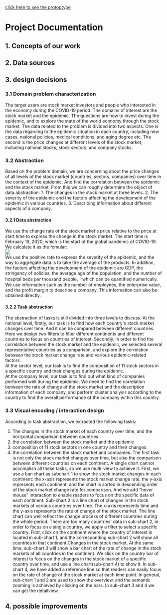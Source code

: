 [click here to see the protoptype]( https://yaozheng600.github.io/DataViz_course_2020/)

# Project Documentation
## 1. Concepts of our work      

## 2. Data sources
## 3. design decisions
### 3.1 Domain problem characterization        
The target users are stock market investors and people who interested in the economy during the COVID-19 period. The domains of interest are the stock market and the epidemic. The questions are how to invest during the epidemic, and to explore the state of the world economy through the stock market. The data related to the problem is divided into two aspects. One is the data regarding to the epidemic situation in each country, including new cases, national policies, medical conditions, and aging degree etc. The second is the price changes at different levels of the stock market, including national stocks, stock sectors, and company stocks. 
### 3.2 Abstraction    
Based on the problem domain, we are concerning about the price changes of all levels of the stock market (countries, sectors, companies) over time in the context of the epidemic. And find the correlation between the epidemic and the stock market. From this we can roughly determine the object of data abstraction: 1. The changes in the stock market at three levels. 2. The severity of the epidemic and the factors affecting the development of the epidemic in various countries. 3. Describing information about different aspects of a company.   
#### 3.2.1 Data abstraction
We use the change rate of the stock market's price relative to the price at start time to express the change in the stock market. The start time is February 19, 2020, which is the start of the global pandemic of COVID-19. We calculate it as the fomular:     
![](https://latex.codecogs.com/gif.latex?growth_t=\\frac{Price_t}{Price_{19.Feb.2020}}-1)      
We use the positive rate to express the severity of the epidemic, and the way to aggregate data is to take the average of the products. In addition, the factors affecting the development of the epidemic are GDP, the stringency of policies, the average age of the population, and the number of hospital beds per thousand people， which can be quantified numerically.      
We use information such as the number of employees, the enterprise value, and the profit margin to describe a company. This information can also be obtained directly.      
#### 3.2.2 Task abstraction
The abstraction of tasks is still divided into three levels to discuss. At the national level, firstly, our task is to find how each country's stock market changes over time. And it can be compared between different countries. Here we design two filters to filter different continents and different countries to focus on countries of interest. Secondly, in order to find the correlation between the stock market and the epidemic, we selected several representative countries as a comparison, and explore the correlation between the stock market change rate and various epidemic-related factors.      
At the sector level, our task is to find the composition of 11 stock sectors in a specific country and their changes during the epidemic.       
At the company level, our task is to find out what kind of companies performed well during the epidemic. We need to find the correlation between the rate of change of the stock market and the description information of each company, and perform cluster analysis according to the country to find the overall performance of the company within this country.
### 3.3 Visual encoding / interaction design     
According to task abstraction, we extracted the following tasks:
1. The changes in the stock market of each country over time, and the horizontal comparison between countries.
2. the correlation between the stock market and the epidemic
3. composition of 11 stock sectors in one country and their changes.
4. the correlation between the stock market and companies.
The first task is not only the stock market changes over time, but also the comparison between different countries on each continent. A single chart cannot accomplish all these tasks, so we use multi-view to achieve it. First, we use a bar-chart as subchart 1 to show the stock market changes in each continent: the x-axis represents the stock market change rate, the y-axis represents each continent, and the chart is sorted in descending order of the stock market change rate for comparison. And we add "hover mouse" interaction to enable readers to focus on the specific data of each continent. Sub-chart 2 is a line chart of changes in the stock markets of various countries over time. The x-axis represents time and the y-axis represents the rate of change of the stock market. The line chart can well reflect the change process of different countries during the whole period. There are too many countries' data in sub-chart 2, in order to focus on a single country, we apply a filter to select a specific country. First, click on the continent where the country of interest is located in sub-chart 1, and the corresponding sub-chart 2 will show all countries in that continent Changes in the stock market. At the same time, sub-chart 3 will show a bar chart of the rate of change in the stock markets of all countries in the continent. We click on the country bar of interest to focus on the changes in the stock market of a specific country over time, and use a line chart(sub-chart 4) to show it. In sub-chart 4, we have added a reference line so that readers can easily focus on the rate of change of the stock market at each time point. In general, sub-chart 1 and 2 are used to show the overview, and the semantic zooming is achieved by clicking on the bars. In sub-chart 3 and 4 we can get the detailview.
## 4. possible improvements
